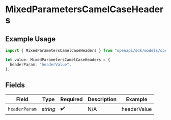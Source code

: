 # MixedParametersCamelCaseHeaders

## Example Usage

```typescript
import { MixedParametersCamelCaseHeaders } from "openapi/sdk/models/operations";

let value: MixedParametersCamelCaseHeaders = {
  headerParam: "headerValue",
};
```

## Fields

| Field              | Type               | Required           | Description        | Example            |
| ------------------ | ------------------ | ------------------ | ------------------ | ------------------ |
| `headerParam`      | *string*           | :heavy_check_mark: | N/A                | headerValue        |